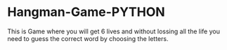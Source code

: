 # Hangman-Game-PYTHON

This is Game where you will get 6 lives and without lossing all the life you need to guess the correct word by choosing the letters.

